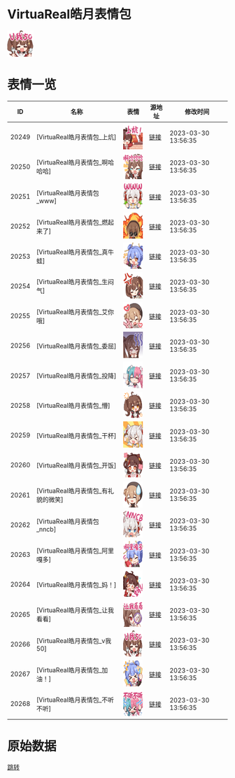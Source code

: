 # VirtuaReal皓月表情包

<img src="./cover.png" height="60" alt="cover" />

# 表情一览

|ID|名称|表情|源地址|修改时间|
|----|----|----|----|----|
|20249|[VirtuaReal皓月表情包_上炕]|<img src="./pic/020249_%5BVirtuaReal皓月表情包_上炕%5D.png" height="60" alt="上炕"/>|[链接](https://i0.hdslb.com/bfs/garb/item/79197e0cc8420bba38a021d3f90dc773291146bc.png)|2023-03-30 13:56:35|
|20250|[VirtuaReal皓月表情包_啊哈哈哈]|<img src="./pic/020250_%5BVirtuaReal皓月表情包_啊哈哈哈%5D.png" height="60" alt="啊哈哈哈"/>|[链接](https://i0.hdslb.com/bfs/garb/item/e6f46255c7d2e9d38010e787d7a4b8ac3aa377ad.png)|2023-03-30 13:56:35|
|20251|[VirtuaReal皓月表情包_www]|<img src="./pic/020251_%5BVirtuaReal皓月表情包_www%5D.png" height="60" alt="www"/>|[链接](https://i0.hdslb.com/bfs/garb/item/2c436402d27704e187bfca24d2e80f99d362b605.png)|2023-03-30 13:56:35|
|20252|[VirtuaReal皓月表情包_燃起来了]|<img src="./pic/020252_%5BVirtuaReal皓月表情包_燃起来了%5D.png" height="60" alt="燃起来了"/>|[链接](https://i0.hdslb.com/bfs/garb/item/54accb2f39ff0238004f7909cc23cbfe7cfdd4fc.png)|2023-03-30 13:56:35|
|20253|[VirtuaReal皓月表情包_真牛蛙]|<img src="./pic/020253_%5BVirtuaReal皓月表情包_真牛蛙%5D.png" height="60" alt="真牛蛙"/>|[链接](https://i0.hdslb.com/bfs/garb/item/29440ef39fe19c712da3471f780e18258e755643.png)|2023-03-30 13:56:35|
|20254|[VirtuaReal皓月表情包_生闷气]|<img src="./pic/020254_%5BVirtuaReal皓月表情包_生闷气%5D.png" height="60" alt="生闷气"/>|[链接](https://i0.hdslb.com/bfs/garb/item/74b3497a3016a7593d7cbac21271e00e79309631.png)|2023-03-30 13:56:35|
|20255|[VirtuaReal皓月表情包_艾你哦]|<img src="./pic/020255_%5BVirtuaReal皓月表情包_艾你哦%5D.png" height="60" alt="艾你哦"/>|[链接](https://i0.hdslb.com/bfs/garb/item/c69285f4a50dfee94a67be75c5c221f232f2b82e.png)|2023-03-30 13:56:35|
|20256|[VirtuaReal皓月表情包_委屈]|<img src="./pic/020256_%5BVirtuaReal皓月表情包_委屈%5D.png" height="60" alt="委屈"/>|[链接](https://i0.hdslb.com/bfs/garb/item/3a8382a881b370160bb1a7247482e565680c8662.png)|2023-03-30 13:56:35|
|20257|[VirtuaReal皓月表情包_投降]|<img src="./pic/020257_%5BVirtuaReal皓月表情包_投降%5D.png" height="60" alt="投降"/>|[链接](https://i0.hdslb.com/bfs/garb/item/a8a44cc8de81bf6fa349d4fdabad217dea4665e8.png)|2023-03-30 13:56:35|
|20258|[VirtuaReal皓月表情包_懵]|<img src="./pic/020258_%5BVirtuaReal皓月表情包_懵%5D.png" height="60" alt="懵"/>|[链接](https://i0.hdslb.com/bfs/garb/item/a4a175f793c5e6c0a0f35797c6ea52e4e3ded20d.png)|2023-03-30 13:56:35|
|20259|[VirtuaReal皓月表情包_干杯]|<img src="./pic/020259_%5BVirtuaReal皓月表情包_干杯%5D.png" height="60" alt="干杯"/>|[链接](https://i0.hdslb.com/bfs/garb/item/77e9dbbfba080b69cd8f47bab7adccaad965d2bf.png)|2023-03-30 13:56:35|
|20260|[VirtuaReal皓月表情包_开饭]|<img src="./pic/020260_%5BVirtuaReal皓月表情包_开饭%5D.png" height="60" alt="开饭"/>|[链接](https://i0.hdslb.com/bfs/garb/item/2f6f34d846551709ffb98949aa24e4261c07ee63.png)|2023-03-30 13:56:35|
|20261|[VirtuaReal皓月表情包_有礼貌的微笑]|<img src="./pic/020261_%5BVirtuaReal皓月表情包_有礼貌的微笑%5D.png" height="60" alt="有礼貌的微笑"/>|[链接](https://i0.hdslb.com/bfs/garb/item/3039b0c6ed47ce1415c77f93387b62e940d2adb1.png)|2023-03-30 13:56:35|
|20262|[VirtuaReal皓月表情包_nncb]|<img src="./pic/020262_%5BVirtuaReal皓月表情包_nncb%5D.png" height="60" alt="nncb"/>|[链接](https://i0.hdslb.com/bfs/garb/item/b8072cf9f9f421ccef31a34c87230b38b74d4f4f.png)|2023-03-30 13:56:35|
|20263|[VirtuaReal皓月表情包_阿里嘎多]|<img src="./pic/020263_%5BVirtuaReal皓月表情包_阿里嘎多%5D.png" height="60" alt="阿里嘎多"/>|[链接](https://i0.hdslb.com/bfs/garb/item/21e6a90ba998cbf7dd729f16550c115f1535047a.png)|2023-03-30 13:56:35|
|20264|[VirtuaReal皓月表情包_妈！]|<img src="./pic/020264_%5BVirtuaReal皓月表情包_妈！%5D.png" height="60" alt="妈！"/>|[链接](https://i0.hdslb.com/bfs/garb/item/f046b2b20ccdb0783442ee1465ab9f70b49c71c6.png)|2023-03-30 13:56:35|
|20265|[VirtuaReal皓月表情包_让我看看]|<img src="./pic/020265_%5BVirtuaReal皓月表情包_让我看看%5D.png" height="60" alt="让我看看"/>|[链接](https://i0.hdslb.com/bfs/garb/item/37c5f21eef54dc3741ef4a8eec7eae5e56f1bee8.png)|2023-03-30 13:56:35|
|20266|[VirtuaReal皓月表情包_v我50]|<img src="./pic/020266_%5BVirtuaReal皓月表情包_v我50%5D.png" height="60" alt="v我50"/>|[链接](https://i0.hdslb.com/bfs/garb/item/d6d80c8265bfdce4730c9927130145d51e357c9c.png)|2023-03-30 13:56:35|
|20267|[VirtuaReal皓月表情包_加油！]|<img src="./pic/020267_%5BVirtuaReal皓月表情包_加油！%5D.png" height="60" alt="加油！"/>|[链接](https://i0.hdslb.com/bfs/garb/item/599a2f859d5d859dffe2369d064bb09935558580.png)|2023-03-30 13:56:35|
|20268|[VirtuaReal皓月表情包_不听不听]|<img src="./pic/020268_%5BVirtuaReal皓月表情包_不听不听%5D.png" height="60" alt="不听不听"/>|[链接](https://i0.hdslb.com/bfs/garb/item/63d9ab5574117bb108ae3e83464f95758e71263b.png)|2023-03-30 13:56:35|

# 原始数据

[跳转](./raw.json)

